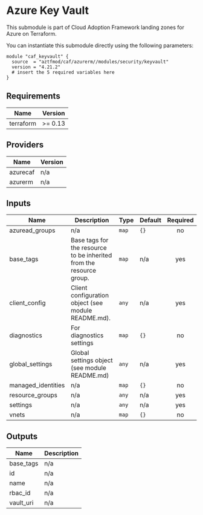 # Azure Key Vault

This submodule is part of Cloud Adoption Framework landing zones for Azure on Terraform.

You can instantiate this submodule directly using the following parameters:

```
module "caf_keyvault" {
  source  = "aztfmod/caf/azurerm//modules/security/keyvault"
  version = "4.21.2"
  # insert the 5 required variables here
}
```

<!-- BEGINNING OF PRE-COMMIT-TERRAFORM DOCS HOOK -->
## Requirements

| Name | Version |
|------|---------|
| terraform | >= 0.13 |

## Providers

| Name | Version |
|------|---------|
| azurecaf | n/a |
| azurerm | n/a |

## Inputs

| Name | Description | Type | Default | Required |
|------|-------------|------|---------|:--------:|
| azuread\_groups | n/a | `map` | `{}` | no |
| base\_tags | Base tags for the resource to be inherited from the resource group. | `map` | n/a | yes |
| client\_config | Client configuration object (see module README.md). | `any` | n/a | yes |
| diagnostics | For diagnostics settings | `map` | `{}` | no |
| global\_settings | Global settings object (see module README.md) | `any` | n/a | yes |
| managed\_identities | n/a | `map` | `{}` | no |
| resource\_groups | n/a | `any` | n/a | yes |
| settings | n/a | `any` | n/a | yes |
| vnets | n/a | `map` | `{}` | no |

## Outputs

| Name | Description |
|------|-------------|
| base\_tags | n/a |
| id | n/a |
| name | n/a |
| rbac\_id | n/a |
| vault\_uri | n/a |

<!-- END OF PRE-COMMIT-TERRAFORM DOCS HOOK -->